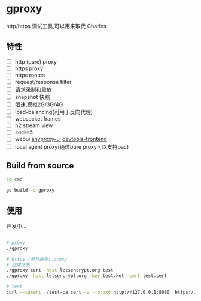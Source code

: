 # gproxy

http/https 调试工具,可以用来取代 Charles

## 特性
- [ ] http (pure) proxy
- [ ] https proxy
- [ ] https rootca
- [ ] request/response filter
- [ ] 请求录制和重放
- [ ] snapshot 快照
- [ ] 限速,模拟2G/3G/4G
- [ ] load-balancing(可用于反向代理) 
- [ ] websocket frames
- [ ] h2 stream view
- [ ] socks5
- [ ] webui [anyproxy-ui](https://github.com/alibaba/anyproxy/tree/master/web) [devtools-frontend](https://github.com/ChromeDevTools/devtools-frontend)
- [ ] local agent proxy(通过pure proxy可以支持pac)

## Build from source

```bash
cd cmd

go build -o gproxy
```

## 使用

开发中...

```bash

# proxy 
./gproxy

# https (参与握手) proxy
# 创建证书
./gproxy cert -host letsencrypt.org test
./gproxy -host letsencrypt.org -key test.ket -cert test.cert

# test
curl --cacert ./test-ca.cert -v --proxy http://127.0.0.1:8080  https://letsencrypt.org/test

```
